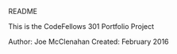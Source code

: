 README

This is the CodeFellows 301 Portfolio Project

Author: Joe McClenahan
Created: February 2016
